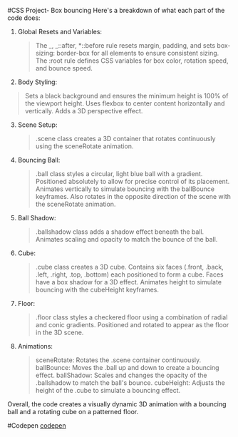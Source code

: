 #CSS Project- Box bouncing
Here's a breakdown of what each part of the code does:

1. Global Resets and Variables:

   > The _, _::after, \*::before rule resets margin, padding, and sets box-sizing: border-box for all elements to ensure consistent sizing.
   > The :root rule defines CSS variables for box color, rotation speed, and bounce speed.

2. Body Styling:

> Sets a black background and ensures the minimum height is 100% of the viewport height.
> Uses flexbox to center content horizontally and vertically.
> Adds a 3D perspective effect.

3. Scene Setup:

   > .scene class creates a 3D container that rotates continuously using the sceneRotate animation.

4. Bouncing Ball:

   > .ball class styles a circular, light blue ball with a gradient.
   > Positioned absolutely to allow for precise control of its placement.
   > Animates vertically to simulate bouncing with the ballBounce keyframes.
   > Also rotates in the opposite direction of the scene with the sceneRotate animation.

5. Ball Shadow:

   > .ballshadow class adds a shadow effect beneath the ball.
   > Animates scaling and opacity to match the bounce of the ball.

6. Cube:

   > .cube class creates a 3D cube.
   > Contains six faces (.front, .back, .left, .right, .top, .bottom) each positioned to form a cube.
   > Faces have a box shadow for a 3D effect.
   > Animates height to simulate bouncing with the cubeHeight keyframes.

7. Floor:
   > .floor class styles a checkered floor using a combination of radial and conic gradients.
   > Positioned and rotated to appear as the floor in the 3D scene.

8. Animations:
   > sceneRotate: Rotates the .scene container continuously.
   > ballBounce: Moves the .ball up and down to create a bouncing effect.
   > ballShadow: Scales and changes the opacity of the .ballshadow to match the ball's bounce.
   > cubeHeight: Adjusts the height of the .cube to simulate a bouncing effect.

Overall, the code creates a visually dynamic 3D animation with a bouncing ball and a rotating cube on a patterned floor.



#Codepen
[codepen](
https://codepen.io/pen?template=bGydJVq
)
